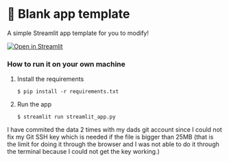 # 🎈 Blank app template

A simple Streamlit app template for you to modify!

[![Open in Streamlit](https://static.streamlit.io/badges/streamlit_badge_black_white.svg)](https://blank-app-template.streamlit.app/)

### How to run it on your own machine

1. Install the requirements

   ```
   $ pip install -r requirements.txt
   ```

2. Run the app

   ```
   $ streamlit run streamlit_app.py
   ```
I have commited the data 2 times with my dads git account since I could not fix my Git SSH key which is needed if the file is bigger than 25MB (that is the limit for doing it through the browser and I was not able to do it through the terminal because I could not get the key working.)
